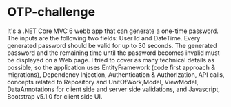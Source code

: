 # OTP-challenge
It's a .NET Core MVC 6 webb app that can generate a one-time password. The inputs are the following two fields: User Id and DateTime. Every generated password should be valid for up to 30 seconds. The generated password and the remaining time until the password becomes invalid must be displayed on a Web page. I tried to cover as many technical details as possible, so the application uses EntityFramework (code first approach & migrations), Dependency Injection, Authentication & Authorization, API calls, concepts related to Repository and UnitOfWork,Model, ViewModel, DataAnnotations for client side and server side validations, and Javascript, Bootstrap v5.1.0 for client side UI.

